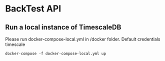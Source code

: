 # BackTest API
## Run a local instance of TimescaleDB
Please run docker-compose-local.yml in /docker folder. Default credentials timescale
```
docker-compose -f docker-compose-local.yml up
```